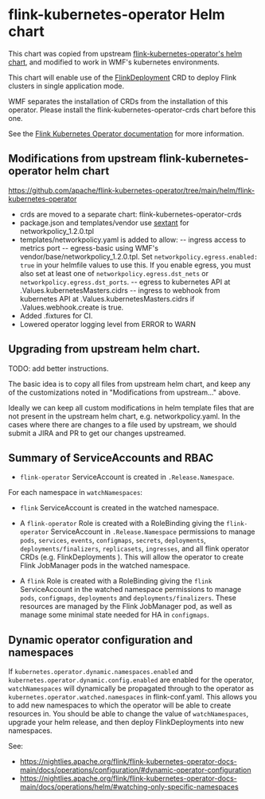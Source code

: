 # flink-kubernetes-operator Helm chart

This chart was copied from upstream [flink-kubernetes-operator's helm chart](https://github.com/apache/flink-kubernetes-operator/tree/main/helm/flink-kubernetes-operator
), and modified to work in WMF's kubernetes environments.

This chart will enable use of the [FlinkDeployment](https://nightlies.apache.org/flink/flink-kubernetes-operator-docs-main/docs/custom-resource/overview/#overview) 
CRD to deploy Flink clusters in single application mode.

WMF separates the installation of CRDs from the installation of this operator.
Please install the flink-kubernetes-operator-crds chart before this one.

See the [Flink Kubernetes Operator documentation](https://nightlies.apache.org/flink/flink-kubernetes-operator-docs-main/)
for more information.


## Modifications from upstream flink-kubernetes-operator helm chart

https://github.com/apache/flink-kubernetes-operator/tree/main/helm/flink-kubernetes-operator

- crds are moved to a separate chart: flink-kubernetes-operator-crds
- package.json and templates/vendor use [sextant](https://gitlab.wikimedia.org/repos/sre/sextant)
  for networkpolicy_1.2.0.tpl
- templates/networkpolicy.yaml is added to allow:
-- ingress access to metrics port
-- egress-basic using WMF's vendor/base/networkpolicy_1.2.0.tpl.
   Set `networkpolicy.egress.enabled: true` in your helmfile values to use this.
   If you enable egress, you must also set at least one of `networkpolicy.egress.dst_nets`
   or `networkpolicy.egress.dst_ports`.
-- egress to kubernetes API at .Values.kubernetesMasters.cidrs
-- ingress to webhook from kubernetes API at .Values.kubernetesMasters.cidrs if .Values.webhook.create is true.
- Added .fixtures for CI.
- Lowered operator logging level from ERROR to WARN
## Upgrading from upstream helm chart.

TODO: add better instructions.

The basic idea is to copy all files from upstream helm chart, and keep any of the
customizations noted in "Modifications from upstream..."  above.

Ideally we can keep all custom modifications in helm template files that are not
present in the upstream helm chart, e.g. networkpolicy.yaml.
In the cases where there are changes to a file used by upstream, we should
submit a JIRA and PR to get our changes upstreamed.

## Summary of ServiceAccounts and RBAC

- `flink-operator` ServiceAccount is created in `.Release.Namespace`.

For each namespace in `watchNamespaces`:
- `flink` ServiceAccount is created in the watched namespace.

- A `flink-operator` Role is created with a RoleBinding giving
  the `flink-operator` ServiceAccount in `.Release.Namespace` permissions to manage
  `pods`, `services`, `events`, `configmaps`, `secrets`, `deployments`,
  `deployments/finalizers`, `replicasets`, `ingresses`, and all flink
  operator CRDs (e.g. FlinkDeployments ).  This will allow the operator
  to create Flink JobManager pods in the watched namespace.

- A `flink` Role is created with a RoleBinding giving the `flink`
  ServiceAccount in the watched namespace permissions to manage
  `pods`, `configmaps`, `deployments` and `deployments/finalizers`.
  These resources are managed by the Flink JobManager pod, as well
  as manage some minimal state needed for HA in `configmaps`.  


## Dynamic operator configuration and namespaces

If `kubernetes.operator.dynamic.namespaces.enabled` and `kubernetes.operator.dynamic.config.enabled`
are enabled for the operator, `watchNamespaces` will dynamically be
propagated through to the operator as `kubernetes.operator.watched.namespaces`
in flink-conf.yaml.  This allows you to add new namespaces to which
the operator will be able to create resources in.  You should
be able to change the value of `watchNamespaces`, upgrade your helm release,
and then deploy FlinkDeployments into new namespaces.

See:
- https://nightlies.apache.org/flink/flink-kubernetes-operator-docs-main/docs/operations/configuration/#dynamic-operator-configuration
- https://nightlies.apache.org/flink/flink-kubernetes-operator-docs-main/docs/operations/helm/#watching-only-specific-namespaces